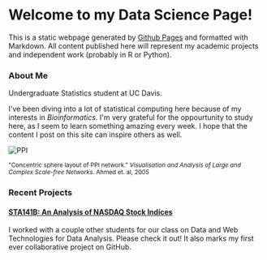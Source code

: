 # Welcome to my Data Science Page!

This is a static webpage generated by [Github Pages](https://help.github.com/articles/what-is-github-pages/) and formatted with Markdown. All content published here will represent my academic projects and independent work (probably in R or Python).

### About Me
Undergraduate Statistics student at UC Davis. 

I've been diving into a lot of statistical computing here because of my interests in _Bioinformatics_.  I'm very grateful for the oppourtunity to study here, as I seem to learn something amazing every week. I hope that the content I post on this site can inspire others as well. 

![PPI](http://www.cs.usyd.edu.au/~shhong/PPI.jpg)

<sup>
"Concentric sphere layout of PPI network." 
<i>Visualisation and Analysis of Large and Complex Scale-free Networks.</i> 
Ahmed et. al, 2005 
</sup>

### Recent Projects

#### [STA141B: An Analysis of NASDAQ Stock Indices](https://ypmori.github.io/NASDAQ+Stock+Analysis)
I worked with a couple other students for our class on Data and Web Technologies for Data Analysis.
Please check it out! It also marks my first ever collaborative project on GitHub. 

